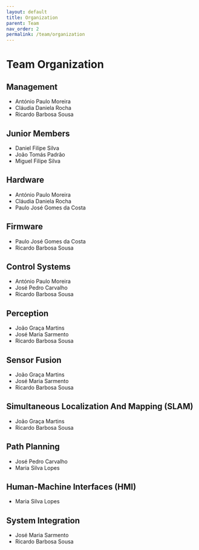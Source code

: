 ```yaml
---
layout: default
title: Organization
parent: Team
nav_order: 2
permalink: /team/organization
---
```


# Team Organization

## Management

- António Paulo Moreira
- Cláudia Daniela Rocha
- Ricardo Barbosa Sousa

## Junior Members

- Daniel Filipe Silva
- João Tomás Padrão
- Miguel Filipe Silva

## Hardware

- António Paulo Moreira
- Cláudia Daniela Rocha
- Paulo José Gomes da Costa

## Firmware

- Paulo José Gomes da Costa
- Ricardo Barbosa Sousa

## Control Systems

- António Paulo Moreira
- José Pedro Carvalho
- Ricardo Barbosa Sousa

## Perception

- João Graça Martins
- José Maria Sarmento
- Ricardo Barbosa Sousa

## Sensor Fusion

- João Graça Martins
- José Maria Sarmento
- Ricardo Barbosa Sousa

## Simultaneous Localization And Mapping (SLAM)

- João Graça Martins
- Ricardo Barbosa Sousa

## Path Planning

- José Pedro Carvalho
- Maria Silva Lopes

## Human-Machine Interfaces (HMI)

- Maria Silva Lopes

## System Integration

- José Maria Sarmento
- Ricardo Barbosa Sousa
